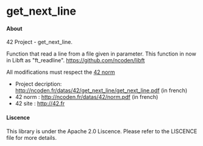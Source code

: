 get_next_line
=====

#### About
42 Project - get_next_line.

Function that read a line from a file given in parameter. This function in now in Libft as "ft_readline".
https://github.com/ncoden/libft

All modifications must respect the [42 norm](http://ncoden.fr/datas/42/norm.pdf)
* Project decription: http://ncoden.fr/datas/42/get_next_line/get_next_line.pdf (in french)
* 42 norm : http://ncoden.fr/datas/42/norm.pdf (in french)
* 42 site : http://42.fr

#### Liscence
This library is under the Apache 2.0 Liscence.
Please refer to the LISCENCE file for more details.
